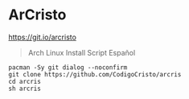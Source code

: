 # ArCristo
https://git.io/arcristo

> Arch Linux Install Script Español
```
pacman -Sy git dialog --noconfirm
git clone https://github.com/CodigoCristo/arcris
cd arcris
sh arcris
```
